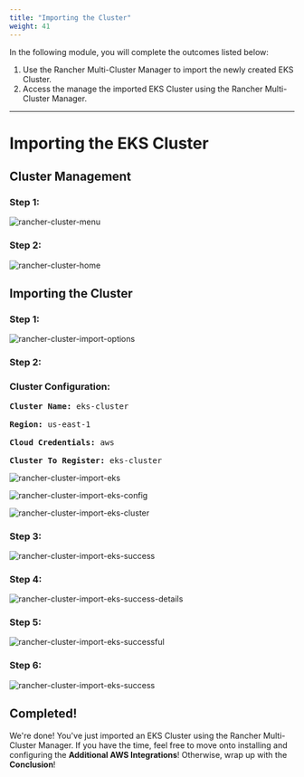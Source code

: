 ```yaml
---
title: "Importing the Cluster"
weight: 41
---
```


In the following module, you will complete the outcomes listed below:

1. Use the Rancher Multi-Cluster Manager to import the newly created EKS Cluster.
2. Access the manage the imported EKS Cluster using the Rancher Multi-Cluster Manager.

---


# Importing the EKS Cluster

## Cluster Management

### Step 1:

![rancher-cluster-menu](/static/images/content/41-cluster-menu.png)


### Step 2:

![rancher-cluster-home](/static/images/content/41-cluster-home.png)


## Importing the Cluster

### Step 1:

![rancher-cluster-import-options](/static/images/content/41-cluster-import-options.png)


### Step 2:

### Cluster Configuration:

<pre>
<b>Cluster Name:</b> eks-cluster

<b>Region:</b> us-east-1

<b>Cloud Credentials:</b> aws

<b>Cluster To Register:</b> eks-cluster
</pre>

![rancher-cluster-import-eks](/static/images/content/41-cluster-import-eks.png)

![rancher-cluster-import-eks-config](/static/images/content/41-cluster-import-eks-config.png)

![rancher-cluster-import-eks-cluster](/static/images/content/41-cluster-import-eks-cluster.png)


### Step 3:

![rancher-cluster-import-eks-success](/static/images/content/41-cluster-import-eks-success.png)


### Step 4:

![rancher-cluster-import-eks-success-details](/static/images/content/41-cluster-import-eks-success-details.png)


### Step 5:

![rancher-cluster-import-eks-successful](/static/images/content/41-cluster-import-eks-successful.png)


### Step 6:

![rancher-cluster-import-eks-success](/static/images/content/41-cluster-import-eks-details.png)

## Completed!

We're done! You've just imported an EKS Cluster using the Rancher Multi-Cluster Manager. If you have the time, feel free to move onto installing and configuring the **Additional AWS Integrations**! Otherwise, wrap up with the **Conclusion**!
